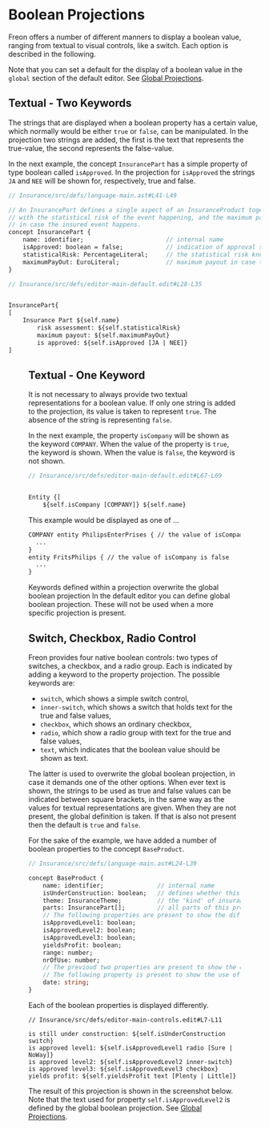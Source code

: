 <script>
    import Note from "$lib/notes/Note.svelte";
    import Figure from "$lib/figures/Figure.svelte";
</script>

# Boolean Projections

Freon offers a number of different manners to display a boolean value, ranging from textual to 
visual controls, like a switch. Each option is described in the following.

Note that you can set a default for the display of a boolean value in the `global` section of the
default editor. See [Global Projections](/Documentation/Defining_an_Editor/Global_Projections).

## Textual - Two Keywords

The strings that are displayed when a boolean property has a certain value, which normally
would be either `true` or `false`, can be manipulated.
In the projection two strings are added,
the first is the text that represents the true-value, the second represents the false-value.

In the next example, the concept `InsurancePart` has a simple property of type boolean 
called `isApproved`. In the projection for `isApproved` the strings `JA` and `NEE` will be shown for,
respectively, true and false.

```proto
// Insurance/src/defs/language-main.ast#L41-L49

// An InsurancePart defines a single aspect of an InsuranceProduct together
// with the statistical risk of the event happening, and the maximum payout
// in case the insured event happens.
concept InsurancePart {
    name: identifier;                       // internal name
    isApproved: boolean = false;            // indication of approval status
    statisticalRisk: PercentageLiteral;     // the statistical risk known for this event
    maximumPayOut: EuroLiteral;             // maximum payout in case the insured event happens
}
```

```proto
// Insurance/src/defs/editor-main-default.edit#L28-L35


InsurancePart{
[
    Insurance Part ${self.name}
        risk assessment: ${self.statisticalRisk}
        maximum payout: ${self.maximumPayOut}
        is approved: ${self.isApproved [JA | NEE]}
]
```

<Figure
imageName={'documentation/Documentation-Boolean-Projections-screenshot1.png'}
caption={'Displaying different strings for boolean values'}
figureNumber={1}
/>

## Textual - One Keyword

It is not necessary to always provide two textual representations for a boolean value. If only one 
string is added to the projection, its value is taken to represent `true`. The absence of the string is
representing `false`.

In the next example, the property `isCompany` will be shown as the keyword `COMPANY`. When the value
of the property is `true`, the keyword is shown. When the value is `false`, the keyword is not shown.

```proto
// Insurance/src/defs/editor-main-default.edit#L67-L69


Entity {[
    ${self.isCompany [COMPANY]} ${self.name}
```

This example would be displayed as one of ...

```txt
COMPANY entity PhilipsEnterPrises { // the value of isCompany is true
  ...
}
entity FritsPhilips { // the value of isCompany is false
  ...
}
```

<Note>
<svelte:fragment slot="header">Keywords defined within a projection overwrite the global boolean projection</svelte:fragment>
<svelte:fragment slot="content">
In the default editor you can define global boolean projection. These will not be used when a more specific projection
is present.
</svelte:fragment>
</Note>

## Switch, Checkbox, Radio Control

Freon provides four native boolean controls: two types of switches, a checkbox, and a radio group. Each is
indicated by adding a keyword to the property projection. The possible keywords are:

- `switch`, which shows a simple switch control,
- `inner-switch`, which shows a switch that holds text for the true and false values,
- `checkbox`, which shows an ordinary checkbox,
- `radio`, which show a radio group with text for the true and false values,
- `text`, which indicates that the boolean value should be shown as text.

The latter is used to overwrite the global boolean projection, in case it demands one of the other options. 
When ever text is shown, the strings to be used as true and false values can be indicated between square brackets,
in the same way as the values for textual representations are given. When they are not present, the global
definition is taken. If that is also not present then the default is `true` and `false`.

For the sake of the example, we have added a number of boolean properties to the concept `BaseProduct`.

```proto
// Insurance/src/defs/language-main.ast#L24-L39

concept BaseProduct {
    name: identifier;               // internal name
    isUnderConstruction: boolean;   // defines whether this base product is still 'raw'
    theme: InsuranceTheme;          // the 'kind' of insurance
    parts: InsurancePart[];         // all parts of this product
    // The following properties are present to show the different options for displaying booleans.
    isApprovedLevel1: boolean;
    isApprovedLevel2: boolean;
    isApprovedLevel3: boolean;
    yieldsProfit: boolean;
    range: number;
    nrOfUse: number;
    // The previoud two properties are present to show the different options for displaying numbers.
    // The following property is present to show the use of an external DatePicker component.
    date: string;
}
```

Each of the boolean properties is displayed differently.

```freon
// Insurance/src/defs/editor-main-controls.edit#L7-L11

is still under construction: ${self.isUnderConstruction switch}
is approved level1: ${self.isApprovedLevel1 radio [Sure | NoWay]}
is approved level2: ${self.isApprovedLevel2 inner-switch}
is approved level3: ${self.isApprovedLevel3 checkbox}
yields profit: ${self.yieldsProfit text [Plenty | Little]}
```

The result of this projection is shown in the screenshot below. Note that
the text used for property `self.isApprovedLevel2` is defined by the global
boolean projection. See [Global Projections](/Documentation/Defining_an_Editor/Global_Projections).

<Figure
imageName={'documentation/Documentation-Boolean-Projections-screenshot2.png'}
caption={'Different boolean controls'}
figureNumber={2}
/>
